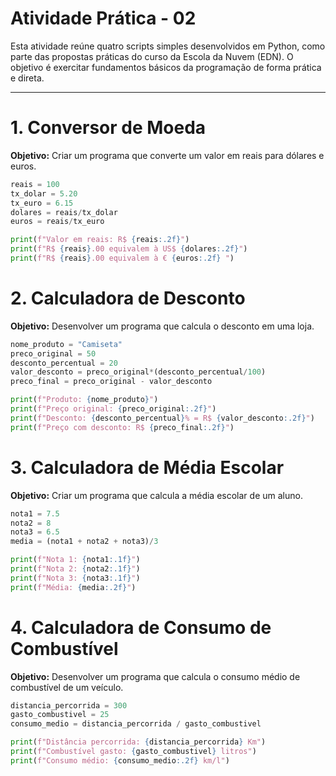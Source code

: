 # Atividade Prática - 02
Esta atividade reúne quatro scripts simples desenvolvidos em Python, como parte das propostas práticas do curso da Escola da Nuvem (EDN). O objetivo é exercitar fundamentos básicos da programação de forma prática e direta.

---
# 1. Conversor de Moeda

**Objetivo:** Criar um programa que converte um valor em reais para dólares e euros.

```python
reais = 100
tx_dolar = 5.20
tx_euro = 6.15
dolares = reais/tx_dolar
euros = reais/tx_euro

print(f"Valor em reais: R$ {reais:.2f}")
print(f"R$ {reais}.00 equivalem à US$ {dolares:.2f}")
print(f"R$ {reais}.00 equivalem à € {euros:.2f} ")
```
# 2. Calculadora de Desconto

**Objetivo:** Desenvolver um programa que calcula o desconto em uma loja.
```python
nome_produto = "Camiseta"
preco_original = 50
desconto_percentual = 20
valor_desconto = preco_original*(desconto_percentual/100)
preco_final = preco_original - valor_desconto

print(f"Produto: {nome_produto}")
print(f"Preço original: {preco_original:.2f}")
print(f"Desconto: {desconto_percentual}% = R$ {valor_desconto:.2f}")
print(f"Preço com desconto: R$ {preco_final:.2f}")
```
# 3. Calculadora de Média Escolar
**Objetivo:** Criar um programa que calcula a média escolar de um aluno.
```python
nota1 = 7.5
nota2 = 8
nota3 = 6.5
media = (nota1 + nota2 + nota3)/3

print(f"Nota 1: {nota1:.1f}")
print(f"Nota 2: {nota2:.1f}")
print(f"Nota 3: {nota3:.1f}")
print(f"Média: {media:.2f}")
```

# 4. Calculadora de Consumo de Combustível
**Objetivo:** Desenvolver um programa que calcula o consumo médio de combustível de um veículo.
```python
distancia_percorrida = 300
gasto_combustivel = 25 
consumo_medio = distancia_percorrida / gasto_combustivel

print(f"Distância percorrida: {distancia_percorrida} Km")
print(f"Combustível gasto: {gasto_combustivel} litros")
print(f"Consumo médio: {consumo_medio:.2f} km/l")
```
